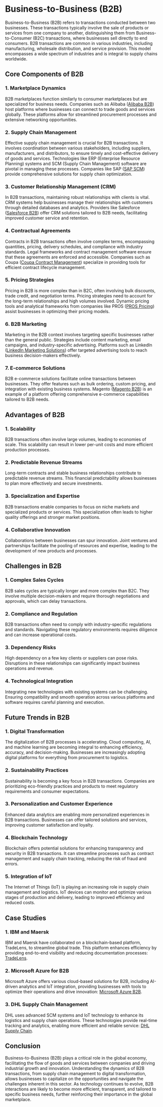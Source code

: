 # Business-to-Business (B2B)

Business-to-Business (B2B) refers to transactions conducted between two businesses. These transactions typically involve the sale of products or services from one company to another, distinguishing them from Business-to-Consumer (B2C) transactions, where businesses sell directly to end consumers. B2B transactions are common in various industries, including manufacturing, wholesale distribution, and service provision. This model encompasses a wide spectrum of industries and is integral to supply chains worldwide.

## Core Components of B2B

### 1. **Marketplace Dynamics**

B2B marketplaces function similarly to consumer marketplaces but are specialized for business needs. Companies such as Alibaba ([Alibaba B2B](https://www.alibaba.com/)) host platforms where businesses can connect to trade goods and services globally. These platforms allow for streamlined procurement processes and extensive networking opportunities.

### 2. **Supply Chain Management**

Effective supply chain management is crucial for B2B transactions. It involves coordination between various stakeholders, including suppliers, manufacturers, and distributors, to ensure timely and cost-effective delivery of goods and services. Technologies like ERP (Enterprise Resource Planning) systems and SCM (Supply Chain Management) software are pivotal in managing these processes. Companies like SAP ([SAP SCM](https://www.sap.com/products/supply-chain-management.html)) provide comprehensive solutions for supply chain optimization.

### 3. **Customer Relationship Management (CRM)**

In B2B transactions, maintaining robust relationships with clients is vital. CRM systems help businesses manage their relationships with customers through detailed databases and analytics. Providers like Salesforce ([Salesforce B2B](https://www.salesforce.com/solutions/industries/b2b-commerce/overview/)) offer CRM solutions tailored to B2B needs, facilitating improved customer service and retention.

### 4. **Contractual Agreements**

Contracts in B2B transactions often involve complex terms, encompassing quantities, pricing, delivery schedules, and compliance with industry standards. Legal frameworks and contract management software ensure that these agreements are enforced and accessible. Companies such as Coupa ([Coupa Contract Management](https://www.coupa.com/solutions/contract-management)) specialize in providing tools for efficient contract lifecycle management.

### 5. **Pricing Strategies**

Pricing in B2B is more complex than in B2C, often involving bulk discounts, trade credit, and negotiation terms. Pricing strategies need to account for the long-term relationships and high volumes involved. Dynamic pricing tools and analytical frameworks from companies like PROS ([PROS Pricing](https://pros.com/pricing-software/)) assist businesses in optimizing their pricing models.

### 6. **B2B Marketing**

Marketing in the B2B context involves targeting specific businesses rather than the general public. Strategies include content marketing, email campaigns, and industry-specific advertising. Platforms such as LinkedIn ([LinkedIn Marketing Solutions](https://business.linkedin.com/marketing-solutions)) offer targeted advertising tools to reach business decision-makers effectively.

### 7. **E-commerce Solutions**

B2B e-commerce solutions facilitate online transactions between businesses. They offer features such as bulk ordering, custom pricing, and integration with existing business systems. Magento ([Magento B2B](https://magento.com/solutions/b2b)) is an example of a platform offering comprehensive e-commerce capabilities tailored to B2B needs.

## Advantages of B2B

### 1. **Scalability**

B2B transactions often involve large volumes, leading to economies of scale. This scalability can result in lower per-unit costs and more efficient production processes.

### 2. **Predictable Revenue Streams**

Long-term contracts and stable business relationships contribute to predictable revenue streams. This financial predictability allows businesses to plan more effectively and secure investments.

### 3. **Specialization and Expertise**

B2B transactions enable companies to focus on niche markets and specialized products or services. This specialization often leads to higher quality offerings and stronger market positions.

### 4. **Collaborative Innovation**

Collaborations between businesses can spur innovation. Joint ventures and partnerships facilitate the pooling of resources and expertise, leading to the development of new products and processes.

## Challenges in B2B

### 1. **Complex Sales Cycles**

B2B sales cycles are typically longer and more complex than B2C. They involve multiple decision-makers and require thorough negotiations and approvals, which can delay transactions.

### 2. **Compliance and Regulation**

B2B transactions often need to comply with industry-specific regulations and standards. Navigating these regulatory environments requires diligence and can increase operational costs.

### 3. **Dependency Risks**

High dependency on a few key clients or suppliers can pose risks. Disruptions in these relationships can significantly impact business operations and revenue.

### 4. **Technological Integration**

Integrating new technologies with existing systems can be challenging. Ensuring compatibility and smooth operation across various platforms and software requires careful planning and execution.

## Future Trends in B2B

### 1. **Digital Transformation**

The digitalization of B2B processes is accelerating. Cloud computing, AI, and machine learning are becoming integral to enhancing efficiency, accuracy, and decision-making. Businesses are increasingly adopting digital platforms for everything from procurement to logistics.

### 2. **Sustainability Practices**

Sustainability is becoming a key focus in B2B transactions. Companies are prioritizing eco-friendly practices and products to meet regulatory requirements and consumer expectations.

### 3. **Personalization and Customer Experience**

Enhanced data analytics are enabling more personalized experiences in B2B transactions. Businesses can offer tailored solutions and services, improving customer satisfaction and loyalty.

### 4. **Blockchain Technology**

Blockchain offers potential solutions for enhancing transparency and security in B2B transactions. It can streamline processes such as contract management and supply chain tracking, reducing the risk of fraud and errors.

### 5. **Integration of IoT**

The Internet of Things (IoT) is playing an increasing role in supply chain management and logistics. IoT devices can monitor and optimize various stages of production and delivery, leading to improved efficiency and reduced costs.

## Case Studies

### 1. **IBM and Maersk**

IBM and Maersk have collaborated on a blockchain-based platform, TradeLens, to streamline global trade. This platform enhances efficiency by providing end-to-end visibility and reducing documentation processes: [TradeLens](https://www.tradelens.com/).

### 2. **Microsoft Azure for B2B**

Microsoft Azure offers various cloud-based solutions for B2B, including AI-driven analytics and IoT integration, providing businesses with tools to optimize their operations and drive innovation: [Microsoft Azure B2B](https://azure.microsoft.com/en-us/solutions/b2b/).

### 3. **DHL Supply Chain Management**

DHL uses advanced SCM systems and IoT technology to enhance its logistics and supply chain operations. These technologies provide real-time tracking and analytics, enabling more efficient and reliable service: [DHL Supply Chain](https://www.dhl.com/global-en/home/our-divisions/supply-chain.html).

## Conclusion

Business-to-Business (B2B) plays a critical role in the global economy, facilitating the flow of goods and services between companies and driving industrial growth and innovation. Understanding the dynamics of B2B transactions, from supply chain management to digital transformation, allows businesses to capitalize on the opportunities and navigate the challenges inherent in this sector. As technology continues to evolve, B2B interactions are likely to become more efficient, transparent, and tailored to specific business needs, further reinforcing their importance in the global marketplace.